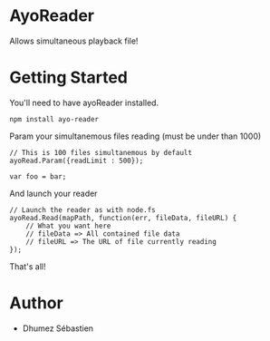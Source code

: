 # AyoReader
Allows simultaneous playback file!

# Getting Started

You'll need to have ayoReader installed.
<pre><code>npm install ayo-reader</code></pre>

Param your simultanemous files reading (must be under than 1000)
<pre><code>// This is 100 files simultanemous by default
ayoRead.Param({readLimit : 500});
</code></pre>

```
var foo = bar;
```

And launch your reader

<pre><code>// Launch the reader as with node.fs
ayoRead.Read(mapPath, function(err, fileData, fileURL) {
    // What you want here
    // fileData => All contained file data
    // fileURL => The URL of file currently reading
});
</code></pre>

That's all!

# Author
* Dhumez Sébastien
